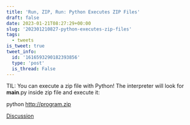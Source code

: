 ```yaml
---
title: 'Run, ZIP, Run: Python Executes ZIP Files'
draft: false
date: 2023-01-21T08:27:29+00:00
slug: '202301210827-python-executes-zip-files'
tags:
  - tweets
is_tweet: true
tweet_info:
  id: '1616593290182393856'
  type: 'post'
  is_thread: False
---
```




TIL: You can execute a zip file with Python! The interpreter will look for __main__.py inside zip file and execute it:

python <http://program.zip>

[Discussion](https://x.com/sytelus/status/1616593290182393856)
